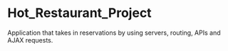 # Hot_Restaurant_Project
Application that takes in reservations by using servers, routing, APIs and AJAX requests.

